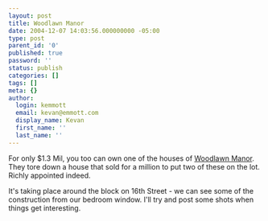 ```yaml
---
layout: post
title: Woodlawn Manor
date: 2004-12-07 14:03:56.000000000 -05:00
type: post
parent_id: '0'
published: true
password: ''
status: publish
categories: []
tags: []
meta: {}
author:
  login: kemmott
  email: kevan@emmott.com
  display_name: Kevan
  first_name: ''
  last_name: ''
---
```

<p>For only $1.3 Mil, you too can own one of the houses of <a href="http://www.dittmarrealty.com/newhomes.html">Woodlawn Manor</a>. They tore down a house that sold for a million to put two of these on the lot. Richly appointed indeed.</p>
<p>It's taking place around the block on 16th Street - we can see some of the construction from our bedroom window. I'll try and post some shots when things get interesting.</p>
